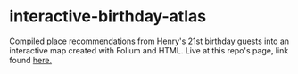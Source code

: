 # interactive-birthday-atlas
Compiled place recommendations from Henry's 21st birthday guests into an interactive map created with Folium and HTML. Live at this repo's page, link found [here.](https://alisongx.github.io/interactive-birthday-atlas/)
